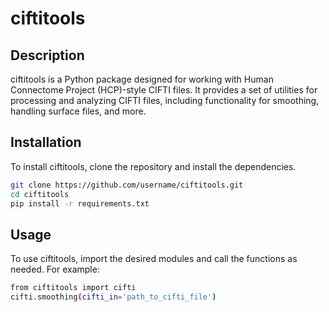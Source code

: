 # ciftitools

## Description

ciftitools is a Python package designed for working with Human Connectome Project (HCP)-style CIFTI files. It provides a set of utilities for processing and analyzing CIFTI files, including functionality for smoothing, handling surface files, and more.

## Installation

To install ciftitools, clone the repository and install the dependencies.

```bash
git clone https://github.com/username/ciftitools.git
cd ciftitools
pip install -r requirements.txt
```

## Usage

To use ciftitools, import the desired modules and call the functions as needed. For example:

```bash
from ciftitools import cifti
cifti.smoothing(cifti_in='path_to_cifti_file')
```

